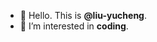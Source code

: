 - 👋 Hello. This is **@liu-yucheng**.
- 👀 I’m interested in **coding**.

<!---
- 🌱 I’m currently learning ...
- 💞️ I’m looking to collaborate on ...
- 📫 How to reach me ...
--->

<!---
liu-yucheng/liu-yucheng is a ✨ special ✨ repository because its `README.md` (this file) appears on your GitHub profile.
You can click the Preview link to take a look at your changes.
--->
